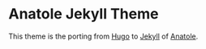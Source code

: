 # Anatole Jekyll Theme

This theme is the porting from [Hugo](https://gohugo.io/) to [Jekyll](https://jekyllrb.com/) of [Anatole](https://github.com/lxndrblz/anatole).
